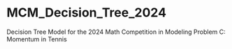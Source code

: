 # MCM_Decision_Tree_2024
Decision Tree Model for the 2024 Math Competition in Modeling Problem C: Momentum in Tennis
